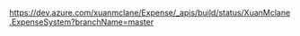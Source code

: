 https://dev.azure.com/xuanmclane/Expense/_apis/build/status/XuanMclane.ExpenseSystem?branchName=master
